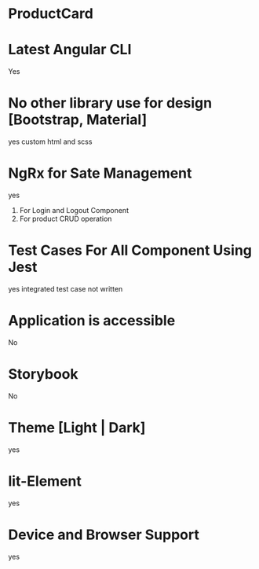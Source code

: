 # ProductCard

# Latest Angular CLI

Yes

# No other library use for design [Bootstrap, Material]

yes custom html and scss

# NgRx for Sate Management

yes

1. For Login and Logout Component
2. For product CRUD operation

# Test Cases For All Component Using Jest

yes integrated test case not written

# Application is accessible

No

# Storybook

No

# Theme [Light | Dark]

yes

# lit-Element

yes

# Device and Browser Support

yes
